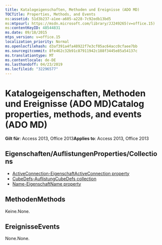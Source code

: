 ```yaml
---
title: Katalogeigenschaften, Methoden und Ereignisse (ADO MD)
TOCTitle: Properties, Methods, and Events
ms:assetid: 51d3b237-a1ee-a605-a228-7c92edb13bd5
ms:mtpsurl: https://msdn.microsoft.com/library/JJ249265(v=office.15)
ms:contentKeyID: 48544831
ms.date: 09/18/2015
mtps_version: v=office.15
localization_priority: Normal
ms.openlocfilehash: d3af391a4fa48922f7e3cf05ac64acc0cfaee7bb
ms.sourcegitcommit: 8fe462c32b91c87911942c188f3445e85a54137c
ms.translationtype: MT
ms.contentlocale: de-DE
ms.lasthandoff: 04/23/2019
ms.locfileid: "32296577"
---
```

# <a name="catalog-properties-methods-and-events-ado-md"></a><span data-ttu-id="1f6e6-102">Katalogeigenschaften, Methoden und Ereignisse (ADO MD)</span><span class="sxs-lookup"><span data-stu-id="1f6e6-102">Catalog properties, methods, and events (ADO MD)</span></span>

<span data-ttu-id="1f6e6-103">**Gilt für**: Access 2013, Office 2013</span><span class="sxs-lookup"><span data-stu-id="1f6e6-103">**Applies to**: Access 2013, Office 2013</span></span>

## <a name="propertiescollections"></a><span data-ttu-id="1f6e6-104">Eigenschaften/Auflistungen</span><span class="sxs-lookup"><span data-stu-id="1f6e6-104">Properties/Collections</span></span>

- [<span data-ttu-id="1f6e6-105">ActiveConnection-Eigenschaft</span><span class="sxs-lookup"><span data-stu-id="1f6e6-105">ActiveConnection property</span></span>](activeconnection-property-ado-md.md)
- [<span data-ttu-id="1f6e6-106">CubeDefs-Auflistung</span><span class="sxs-lookup"><span data-stu-id="1f6e6-106">CubeDefs collection</span></span>](cubedefs-collection-ado-md.md)
- [<span data-ttu-id="1f6e6-107">Name-Eigenschaft</span><span class="sxs-lookup"><span data-stu-id="1f6e6-107">Name property</span></span>](name-property-ado-md.md)

## <a name="methods"></a><span data-ttu-id="1f6e6-108">Methoden</span><span class="sxs-lookup"><span data-stu-id="1f6e6-108">Methods</span></span>

<span data-ttu-id="1f6e6-109">Keine.</span><span class="sxs-lookup"><span data-stu-id="1f6e6-109">None.</span></span>

## <a name="events"></a><span data-ttu-id="1f6e6-110">Ereignisse</span><span class="sxs-lookup"><span data-stu-id="1f6e6-110">Events</span></span>

<span data-ttu-id="1f6e6-111">None.</span><span class="sxs-lookup"><span data-stu-id="1f6e6-111">None.</span></span>

